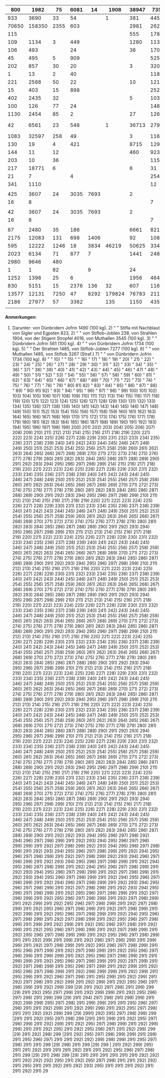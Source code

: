 |  800 | 1982 | 75 | 6081 | 14 | 1908 | 38947 | 73591 | 159 | 253 | 282 | 640 | 71 |  |  | 590 | 125392 | 85932 | 457418 | 263959  |
| --- | --- | --- | --- | --- | --- | --- | --- | --- | --- | --- | --- | --- | --- | --- | --- | --- | --- | --- | --- |
|  933 | 3690 | 33 | 54 |  | 1 | 381 | 4454 | 8015 | 3187 | 3231 | 1467 | 990 |  |  |  | 26436 | 41089 | 135371 | 167596  |
|  70650 | 158350 | 2355 | 603 |  |  | 2981 | 26288 | 178 | 1939 | 4852 | 5521 | 204 | 1 | 30232 | 55614 | 359768 | 167865 | 1000622 | 512398  |
|  115 |  |  |  |  |  | 555 | 178 | 109 | 1 | 2 | 51 |  |  |  |  | 1017 | 2640 | 3020 | 10489  |
|  109 | 1134 | 3 | 449 |  |  | 1280 | 1134 | 80 | 252 | 555 | 370 | 17 |  |  |  | 5383 | 5171 | 23794 | 23980  |
|  106 | 493 |  | 24 |  |  | 36 | 170 | 142 | 88 | 171 | 213 |  | 10 |  |  | 1453 | 1650 | 6841 | 6665  |
|  45 | 495 | 5 | 909 |  |  |  | 525 | 894 | 554 | 36 | 2449 |  |  |  |  | 5912 | 6173 | 18616 | 14578  |
|  202 | 857 | 30 | 20 |  |  | 3 | 320 | 717 | 525 | 897 | 9 |  |  |  |  | 3580 | 4478 | 12532 | 12907  |
|  1 | 13 | 2 | 40 |  |  |  | 1183 | 60 | 52 | 9 | 9 |  |  |  |  | 1369 | 1340 | 5265 | 5797  |
|  221 | 2568 | 50 | 22 |  |  | 10 | 121 | 989 | 129 | 251 |  |  |  |  |  | 4361 | 4666 | 18579 | 14670  |
|  15 | 403 | 15 | 898 |  |  |  | 252 | 601 | 364 | 17 | 441 |  |  |  |  | 3006 | 2850 | 9380 | 6597  |
|  402 | 2435 | 32 |  |  |  | 5 | 103 | 868 | 88 | 135 | 2 |  |  |  |  | 4070 | 3987 | 14795 | 11251  |
|  100 | 126 | 77 | 24 |  |  |  | 148 | 2363 | 167 | 248 | 3780 |  |  |  |  | 7033 | 3248 | 18883 | 10854  |
|  1130 | 2454 | 85 | 2 |  |  | 27 | 1262 | 17 | 166 | 80 | 4 |  |  |  |  | 5227 | 4973 | 18016 | 19664  |
|  42 | 6561 | 23 | 548 |  | 1 | 36713 | 27958 | 61 | 538 | 123 | 743 | 11 |  |  | 12 4752 | 78074 | 70734 | 317966 | 218993  |
|  1083 | 32597 | 258 | 49 |  |  | 3 | 116 | 1611 | 2697 | 2301 | 142 | 2 |  |  |  | 40859 | 56972 | 141515 | 150491  |
|  130 | 19 | 4 | 421 |  |  | 8715 | 12968 | 727 | 689 | 387 | 4927 |  |  |  |  | 28987 | 29786 | 53364 | 51226  |
|  144 | 11 | 12 |  |  |  | 460 | 923 | 1904 | 2749 | 46 |  |  |  |  |  | 6249 | 3415 | 30868 | 13900  |
|  203 | 10 | 36 |  |  |  |  | 1159 | 27 | 62 | 8 | 81 | 71 |  |  |  | 1659 | 1428 | 4622 | 3984  |
|  217 | 18771 | 6 |  |  |  | 6 | 31 | 108 | 56297 | 17985 | 536 | 71252 |  |  |  | 165209 | 157656 | 421104 | 404437  |
|  21 | 7 |  | 4 |  |  |  | 254 | 29 | 12 | 123 | 51 |  |  |  |  | 480 | 163 | 1141 | 1101  |
|  341 | 1110 |  |  |  |  |  | 12 |  | 2 |  | 12 |  |  |  |  | 1477 | 954 | 2008 | 1875  |
|  |   |   |   |   |   |   |   |   |   |   |   |   |   |   |   |   |   |   |   |
|  425 | 3607 | 24 | 3035 | 7693 |  | 2 |  |  | 1 | 12 | 1179 | 10178 |  |  |  | 26156 | 15192 | 195346 | 135090  |
|  16 | 8 |  |  |  |  |  | 7 |  |  | 5 | 58 |  |  |  |  | 94 | 48 | 360 | 334  |
|  |   |   |   |   |   |   |   |   |   |   |   |   |   |   |   |   |   |   |   |
|  42 | 3607 | 24 | 3035 | 7693 |  | 2 |  |  | 1 | 12 | 1179 | 10178 |  |  |  | 26156 | 15192 | 195346 | 135090  |
|  16 | 8 |  |  |  |  |  | 7 |  |  | 5 | 58 |  |  |  |  | 94 | 48 | 360 | 334  |
|  |   |   |   |   |   |   |   |   |   |   |   |   |   |   |   |   |   |   |   |
|  87 | 2480 | 35 | 186 |  |  | 6661 | 8214 | 2807 | 1115 | 252 | 655 |  | 5 |  | 409 | 22906 | 456570 | 120591 | 602139  |
|  2175 | 12083 | 131 | 698 | 1406 |  | 92 | 1081 | 5641 | 14465 | 4016 | 19646 | 11308 |  |  |  | 72742 | 246957 | 168503 | 494377  |
|  595 | 12222 | 1246 | 18 | 3834 | 46219 | 50625 | 334099 | 724 | 3297 | 72 | 10755 |  | 101 |  | 115 | 463922 | 482129 | 1395473 | 1042646  |
|  2023 | 6134 | 71 | 877 | 7 |  | 1441 | 24852 | 15892 | 29513 | 33502 | 21756 | 57024 |  |  | 220 | 193312 | 991593 | 451226 | 1355393  |
|  2980 | 9646 | 480 |  |  |  |  |  |  |  | 305 | 243 | 501 | 428 |  | 1767 | 80 12 | 16370 | 27386 | 86787  |
|  1 | 1 | 82 |  | 9 |  | 24 |  | 145 | 3 | 2 | 16 | 16 |  |  |  |  | 298 | 1020 | 2144  |
|  1252 | 1398 | 25 | 6 |  |  | 1956 | 46432 | 1014 | 920 | 1955 | 542 |  | 577 | 54 | 7 | 56138 | 80977 | 228531 | 300911  |
|  830 | 5151 | 15 | 2376 | 136 | 32 | 607 | 1164 | 3162 | 44196 | 7788 | 22519 | 10471 |  |  |  | 98447 | 228953 | 234024 | 397601  |
|  13577 | 12131 | 7250 | 47 | 8292 | 179824 | 76783 | 211292 | 6387 | 2771 | 142 | 1476 | 7 |  | 102 | 1368 | 521449 | 424518 | 1094555 | 947876  |
|  2186 | 27977 | 57 | 3362 |  | 135 | 1150 | 4350 | 24254 | 67204 | 3373 | 33307 | 29113 | 200 |  | 527 | 197195 | 315303 | 461998 | 690059  |
|  |   |   |   |   |   |   |   |   |   |   |   |   |   |   |   |   |   |   |   |

#### **Anmerkungen:**

1) Darunter: von Dünbridern Jofrin 1490 (100 kg). 2) " " Stifla mit Nachblaut von Sigler und Egpsten 823, 2) " " von Stiflob-Joblen 238, von Strahlen 1904, von der Stigent Stropfel 4016, von Muthallen 3545 (100 kg). 3) " " Dünbridern Jofrin 561 (100 kg). 4) " " von Dünbridern Jofrin 1734 (100 kg). 5) " " Der Strahlen 1485, von Stiflob-Joblen 7277 (100 kg). 6) " " von Muthallen 1485, von Stiflob 3267 (Straf.) 7) " " von Dünbridern Jofrin 1734 (100 kg). 8) " " 10) " " 15) " " 16) " 17) " 18) " 19) " 20) " 21) " 22) " 23) " 24) " 25) " 26) " 27) " 28) " 29) " 30) " 31) " 32) " 33) " 34) " 35) " 36) " 37) " 38) " 39) " 40) " 41) " 42) " 43) " 44) " 45) " 46) " 47) " 48) " 49) " 50) " 51) " 52) " 53) " 54) " 55) " 56) " 57) " 58) " 59) " 60) " 61) " 62) " 63) " 64) " 65) " 66) " 67) " 68) " 69) " 70) " 71) " 72) " 73) " 74) " 75) " 76) " 77) " 78) " 79) " 80) 81) 82) " 83) " 84) " 85) " 86) " 87) " 88) " 89) " 90) 91) 92) " 93) " 94) " 95) " 96) " 97) " 98) " 99) 100) 101) 102) 103) 104) 105) 106) 107) 108) 109) 110) 111) 112) 113) 114) 115) 116) 117) 118) 119) 120) 121) 122) 123) 124) 125) 126) 127) 128) 129) 130) 131) 132) 133) 134) 135) 136) 137) 138) 139) 140) 141) 142) 143) 144) 145) 146) 147) 148) 149) 150) 151) 152) 153) 154) 155) 156) 157) 158) 159) 160) 161) 162) 163) 164) 165) 166) 167) 168) 169) 170) 171) 172) 173) 174) 175) 176) 177) 178) 179) 180) 181) 182) 183) 184) 185) 186) 187) 188) 189) 190) 191) 192) 193) 194) 195) 196) 197) 198) 199) 200) 201) 202) 203) 204) 205) 206) 207) 208) 209) 210) 211) 212) 213) 214) 215) 216) 217) 218) 219) 220) 221) 222) 223) 224) 225) 226) 227) 228) 229) 230) 231) 232) 233) 234) 235) 236) 237) 238) 239) 240) 241) 242) 243) 244) 245) 246) 247) 248) 249) 250) 251) 252) 253) 254) 255) 256) 257) 258) 259) 260) 261) 262) 263) 264) 265) 266) 267) 268) 269) 270) 271) 272) 273) 274) 275) 276) 277) 278) 279) 280) 281) 282) 283) 284) 285) 286) 287) 288) 289) 290) 291) 292) 293) 294) 295) 296) 297) 298) 299) 214) 215) 216) 217) 218) 219) 220) 221) 222) 223) 224) 225) 226) 227) 228) 229) 230) 231) 232) 233) 234) 235) 236) 237) 238) 239) 240) 241) 242) 243) 244) 245) 246) 247) 248) 249) 250) 251) 252) 253) 254) 255) 256) 257) 258) 259) 260) 261) 262) 263) 264) 265) 266) 267) 268) 269) 270) 271) 272) 273) 274) 275) 276) 277) 278) 279) 280) 281) 282) 283) 284) 285) 286) 287) 288) 289) 290) 291) 292) 293) 294) 295) 296) 297) 298) 299) 210) 211) 212) 213) 214) 215) 216) 217) 218) 219) 220) 221) 222) 223) 224) 225) 226) 227) 228) 229) 230) 231) 232) 233) 234) 235) 236) 237) 238) 239) 240) 241) 242) 243) 244) 245) 246) 247) 248) 249) 250) 251) 252) 253) 254) 255) 256) 257) 258) 259) 260) 261) 262) 263) 264) 265) 266) 267) 268) 269) 270) 271) 272) 273) 274) 275) 276) 277) 278) 279) 280) 281) 282) 283) 284) 285) 286) 287) 288) 289) 290) 291) 292) 293) 294) 295) 296) 297) 298) 299) 210) 211) 212) 213) 214) 215) 216) 217) 218) 219) 220) 221) 222) 223) 224) 225) 226) 227) 228) 229) 230) 231) 232) 233) 234) 235) 236) 237) 238) 239) 240) 241) 242) 243) 244) 245) 246) 247) 248) 249) 250) 251) 252) 253) 254) 255) 256) 257) 258) 259) 260) 261) 262) 263) 264) 265) 266) 267) 268) 269) 270) 271) 272) 273) 274) 275) 276) 277) 278) 279) 280) 281) 282) 283) 284) 285) 286) 287) 288) 289) 290) 291) 292) 293) 294) 295) 296) 297) 298) 299) 210) 211) 212) 213) 214) 215) 216) 217) 218) 219) 220) 221) 222) 223) 224) 225) 226) 227) 228) 229) 230) 231) 232) 233) 234) 235) 236) 237) 238) 239) 240) 241) 242) 243) 244) 245) 246) 247) 248) 249) 250) 251) 252) 253) 254) 255) 256) 257) 258) 259) 260) 261) 262) 263) 264) 265) 266) 267) 268) 269) 270) 271) 272) 273) 274) 275) 276) 277) 278) 279) 280) 281) 282) 283) 284) 285) 286) 287) 288) 289) 290) 291) 292) 293) 294) 295) 296) 297) 298) 299) 210) 211) 212) 213) 214) 215) 216) 217) 218) 219) 220) 221) 222) 223) 224) 225) 226) 227) 228) 229) 230) 231) 232) 233) 234) 235) 236) 237) 238) 239) 240) 241) 242) 243) 244) 245) 246) 247) 248) 249) 250) 251) 252) 253) 254) 255) 256) 257) 258) 259) 260) 261) 262) 263) 264) 265) 266) 267) 268) 269) 270) 271) 272) 273) 274) 275) 276) 277) 278) 279) 280) 281) 282) 283) 284) 285) 286) 287) 288) 289) 290) 291) 292) 293) 294) 295) 296) 297) 298) 299) 210) 211) 212) 213) 214) 215) 216) 217) 218) 219) 220) 221) 222) 223) 224) 225) 226) 227) 228) 229) 230) 231) 232) 233) 234) 235) 236) 237) 238) 239) 240) 241) 242) 243) 244) 245) 246) 247) 248) 249) 250) 251) 252) 253) 254) 255) 256) 257) 258) 259) 260) 261) 262) 263) 264) 265) 266) 267) 268) 269) 270) 271) 272) 273) 274) 275) 276) 277) 278) 279) 280) 281) 282) 283) 284) 285) 286) 287) 288) 289) 290) 291) 292) 293) 294) 295) 296) 297) 298) 299) 210) 211) 212) 213) 214) 215) 216) 217) 218) 219) 220) 221) 222) 223) 224) 225) 226) 227) 228) 229) 230) 231) 232) 233) 234) 235) 236) 237) 238) 239) 240) 241) 242) 243) 244) 245) 246) 247) 248) 249) 250) 251) 252) 253) 254) 255) 256) 257) 258) 259) 260) 261) 262) 263) 264) 265) 266) 267) 268) 269) 270) 271) 272) 273) 274) 275) 276) 277) 278) 279) 280) 281) 282) 283) 284) 285) 286) 287) 288) 289) 290) 291) 292) 293) 294) 295) 296) 297) 298) 299) 210) 211) 212) 213) 214) 215) 216) 217) 218) 219) 220) 221) 222) 223) 224) 225) 226) 227) 228) 229) 230) 231) 232) 233) 234) 235) 236) 237) 238) 239) 240) 241) 242) 243) 244) 245) 246) 247) 248) 249) 250) 251) 252) 253) 254) 255) 256) 257) 258) 259) 260) 261) 262) 263) 264) 265) 266) 267) 268) 269) 270) 271) 272) 273) 274) 275) 276) 277) 278) 279) 280) 281) 282) 283) 284) 285) 286) 287) 288) 289) 290) 291) 292) 293) 294) 295) 296) 297) 298) 299) 210) 211) 212) 213) 214) 215) 216) 217) 218) 219) 220) 221) 222) 223) 224) 225) 226) 227) 228) 229) 230) 231) 232) 233) 234) 235) 236) 237) 238) 239) 240) 241) 242) 243) 244) 245) 246) 247) 248) 249) 250) 251) 252) 253) 254) 255) 256) 257) 258) 259) 260) 261) 262) 263) 264) 265) 266) 267) 268) 269) 270) 271) 272) 273) 274) 275) 276) 277) 278) 279) 280) 281) 282) 283) 284) 285) 286) 287) 288) 289) 290) 291) 292) 293) 294) 295) 296) 297) 298) 299) 210) 211) 212) 213) 214) 215) 216) 217) 218) 219) 220) 221) 222) 223) 224) 225) 226) 227) 228) 229) 230) 231) 232) 233) 234) 235) 236) 237) 238) 239) 240) 241) 242) 243) 244) 245) 246) 247) 248) 249) 250) 251) 252) 253) 254) 255) 256) 257) 258) 259) 260) 261) 262) 263) 264) 265) 266) 267) 268) 269) 270) 271) 272) 273) 274) 275) 276) 277) 278) 279) 280) 281) 282) 283) 284) 285) 286) 287) 288) 289) 290) 291) 292) 293) 294) 295) 296) 297) 298) 299) 210) 211) 212) 213) 214) 215) 216) 217) 218) 219) 220) 221) 222) 223) 224) 225) 226) 227) 228) 229) 230) 231) 232) 233) 234) 235) 236) 237) 238) 239) 240) 241) 242) 243) 244) 245) 246) 247) 248) 249) 250) 251) 252) 253) 254) 255) 256) 257) 258) 259) 260) 261) 262) 263) 264) 265) 266) 267) 268) 269) 270) 271) 272) 273) 274) 275) 276) 277) 278) 279) 280) 281) 282) 283) 284) 285) 286) 287) 288) 289) 290) 291) 292) 292) 293) 294) 295) 296) 297) 298) 292) 294) 296) 297) 298) 299) 291) 292) 293) 294) 295) 296) 297) 298) 299) 299) 291) 292) 297) 298) 299) 292) 293) 294) 295) 296) 297) 298) 299) 291) 292) 293) 294) 295) 296) 297) 298) 299) 291) 292) 294) 295) 296) 297) 298) 299) 291) 292) 297) 298) 299) 292) 293) 294) 296) 297) 298) 299) 291) 292) 293) 294) 295) 296) 297) 298) 299) 291) 292) 294) 295) 296) 297) 298) 299) 291) 292) 294) 295) 296) 297) 298) 299) 291) 292) 293) 294) 295) 296) 297) 298) 299) 291) 292) 297) 298) 299) 291) 292) 293) 294) 295) 296) 297) 298) 299) 291) 292) 294) 295) 296) 297) 298) 299) 291) 292) 294) 296) 297) 298) 299) 291) 292) 293) 294) 295) 296) 297) 298) 299) 291) 292) 297) 298) 299) 291) 292) 293) 294) 295) 296) 297) 298) 299) 291) 292) 295) 296) 297) 298) 299) 291) 292) 297) 298) 299) 291) 292) 295) 296) 297) 298) 299) 291) 292) 297) 298) 299) 291) 292) 299) 291) 292) 295) 296) 297) 298) 299) 291) 292) 297) 298) 299) 291) 292) 295) 296) 297) 298) 299) 291) 292) 297) 298) 299) 291) 292) 299) 291) 292) 295) 296) 297) 298) 299) 291) 292) 294) 295) 296) 297) 298) 299) 291) 292) 297) 298) 299) 291) 292) 295) 296) 297) 298) 299) 291) 299) 291) 292) 299) 291) 292) 295) 296) 297) 298) 291) 292) 299) 291) 292) 295) 296) 297) 298) 299) 291) 292) 297) 298) 299) 291) 292) 295) 296) 297) 298) 299) 299) 291) 292) 295) 296) 297) 298) 299) 291) 291) 292) 299) 291) 299) 291) 292) 296) 297) 298) 299) 291) 299) 299) 291) 292) 297) 298) 299) 291) 292) 295) 296) 297) 298) 299) 291) 295) 296) 297) 299) 291) 292) 297) 298) 299) 291) 292) 295) 296) 297) 298) 299) 291) 299) 299) 291) 292) 295) 296) 297) 298) 299) 291) 291) 299) 299) 291) 292) 295) 296) 297) 298) 299) 291) 292) 297) 299) 291) 292) 297) 298) 299) 291) 295) 296) 297) 299) 291) 292) 299) 291) 292) 295) 296) 297) 298) 299) 291) 292) 298) 299) 299) 291) 292) 299) 291) 295) 299) 291) 292) 296) 297) 298) 291) 295) 299) 291) 292) 299) 291) 292) 297) 298) 291) 292) 299) 291) 292) 299) 291) 292) 295) 296) 297) 298) 299) 291) 292) 299) 299 |29) 291) 292) 297) 298) 291) 299) 299 |29) 291) 292) 295) 297) 299) 291) 292) 299) 299) 291) 292) 295) 296) 297) 298) 291) 299) 299 |29) 291) 294) 297) 298) 291) 299) 299) 291) 292) 299) 299) 295) 297) 298) 291) 299) 299) 291) 291) 295) 296) 297) 298) 291) 291) 292) 299) 291) 292) 299) 299) 291) 292) 295) 297) 298) 291) 291) 292) 292) 299) 299 |29) 2991) 292) 295) 297) 298) 299) 299 |291) 291) 292) 295) 297) 298) 299 |291) 291) 299) 291) 292) 295) 297) 298) 299) 291) 292) 299) 291) 292) 295) 297) 298) 299) 291) 292) 299) 299) 291) 291) 292) 295) 291) 292) 295) 296) 297) 291) 292) 298) 299 |29) 291) 292) 298) 299 |291) 292) 295) 297) 298) 299) 299) 291) 299) 291) 295) 296) 297) 291) 291) 292) 292) 299) 298) 299) 291) 295) 297) 298) 291) 291) 299 |29) 298) 291) 299 |29) 299 | 291) 292) 299) 295) 291) 291) 292) 291) 291) 291) 292) 291) 291) 292) 295) 296) 297) 298) 291) 299 |29) 291) 298) 299 |29) 291) 291) 291) 291) 291) 291) 292) 292) 291) 292) 292) 292) 295) 291) 292) 295) 297) 298) 291) 291) 292) 292) 291) 295) 291) 291) 292) 291) 292) 293) 295) 291) 291) 291) 292) 291) 291) 292) 291) 29